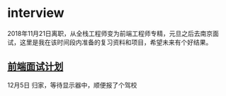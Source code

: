 # interview
2018年11月21日离职，从全栈工程师变为前端工程师专精，元旦之后去南京面试，这里是我在该时间段内准备的复习资料和项目，希望未来有个好结果。

[前端面试计划](https://github.com/maxlxq/interview/master/前端面试计划.md)
-- 
12月5日 归家，等待显示器中，顺便报了个驾校
